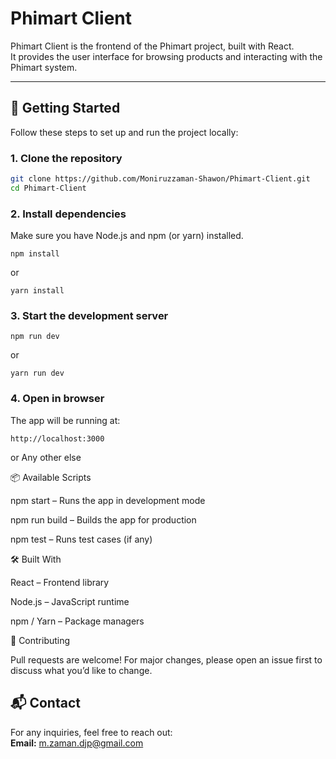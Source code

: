 # Phimart Client

Phimart Client is the frontend of the Phimart project, built with React.  
It provides the user interface for browsing products and interacting with the Phimart system.

---

## 🚀 Getting Started

Follow these steps to set up and run the project locally:

### 1. Clone the repository
```bash
git clone https://github.com/Moniruzzaman-Shawon/Phimart-Client.git
cd Phimart-Client
````
### 2. Install dependencies

Make sure you have Node.js and npm (or yarn) installed.
````
npm install
````
or
````
yarn install
````
### 3. Start the development server
````
npm run dev
````

or
````
yarn run dev
````
### 4. Open in browser

The app will be running at:
````
http://localhost:3000 
````
or 
Any other else

📦 Available Scripts

npm start – Runs the app in development mode

npm run build – Builds the app for production

npm test – Runs test cases (if any)

🛠️ Built With

React
 – Frontend library

Node.js
 – JavaScript runtime

npm
 / Yarn
 – Package managers

🤝 Contributing

Pull requests are welcome!
For major changes, please open an issue first to discuss what you’d like to change.

## 📬 Contact
For any inquiries, feel free to reach out:  
**Email:** [m.zaman.djp@gmail.com](mailto:m.zaman.djp@gmail.com)

